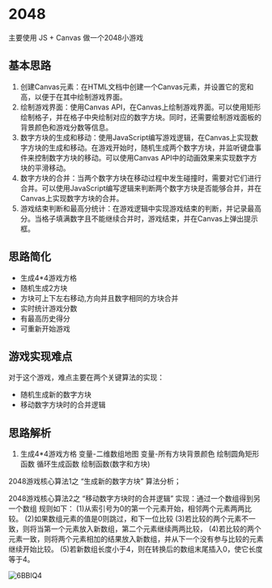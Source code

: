 # 2048
主要使用 JS + Canvas 做一个2048小游戏
## 基本思路

1. 创建Canvas元素：在HTML文档中创建一个Canvas元素，并设置它的宽和高，以便于在其中绘制游戏界面。
2. 绘制游戏界面：使用Canvas API，在Canvas上绘制游戏界面。可以使用矩形绘制格子，并在格子中央绘制对应的数字方块。同时，还需要绘制游戏面板的背景颜色和游戏分数等信息。
3. 数字方块的生成和移动：使用JavaScript编写游戏逻辑，在Canvas上实现数字方块的生成和移动。在游戏开始时，随机生成两个数字方块，并监听键盘事件来控制数字方块的移动。可以使用Canvas API中的动画效果来实现数字方块的平滑移动。
4. 数字方块的合并：当两个数字方块在移动过程中发生碰撞时，需要对它们进行合并。可以使用JavaScript编写逻辑来判断两个数字方块是否能够合并，并在Canvas上实现数字方块的合并。
5. 游戏结束判断和最高分统计：在游戏逻辑中实现游戏结束的判断，并记录最高分。当格子填满数字且不能继续合并时，游戏结束，并在Canvas上弹出提示框。

## 思路简化
* 生成4*4游戏方格
* 随机生成2方块
* 方块可上下左右移动,方向并且数字相同的方块合并
* 实时统计游戏分数
* 有最高历史得分
* 可重新开始游戏
## 游戏实现难点
对于这个游戏，难点主要在两个关键算法的实现：
- 随机生成新的数字方块
- 移动数字方块时的合并逻辑
## 思路解析
1. 生成4*4游戏方格
 变量-二维数组地图
    变量-所有方块背景颜色
    绘制圆角矩形函数
    循环生成函数
    绘制函数(数字和方块)

2048游戏核心算法1之 “生成新的数字方块” 算法分析；

2048游戏核心算法2之 “移动数字方块时的合并逻辑” 实现：通过一个数组得到另一个数组
规则如下：
(1)从索引号为0的第一个元素开始，相邻两个元素两两比较。
(2)如果数组元素的值是0则跳过，和下一位比较
(3)若比较的两个元素不一致，则将当第一个元素放入新数组，第二个元素继续两两比较，
(4)若比较的两个元素一致，则将两个元素相加的结果放入新数组，并从下一个没有参与比较的元素继续开始比较。
(5)若新数组长度小于4，则在转换后的数组末尾插入0，使它长度等于4。

![6BBlQ4](https://cdn.jsdelivr.net/gh/dolphinchng/MyPic@master/uPic/6BBlQ4.png)



